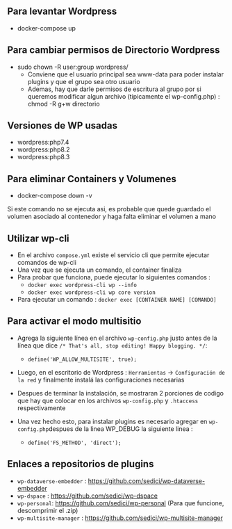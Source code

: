 ## Para levantar Wordpress

- docker-compose up

## Para cambiar permisos de Directorio Wordpress

- sudo chown -R user:group wordpress/
	- Conviene que el usuario principal sea www-data para poder instalar plugins y que el grupo sea otro usuario
	- Ademas, hay que darle permisos de escritura al grupo por si queremos modificar algun archivo (tipicamente el wp-config.php) : chmod -R g+w directorio

## Versiones de WP usadas 

- wordpress:php7.4
- wordpress:php8.2
- wordpress:php8.3

## Para eliminar Containers y Volumenes 

- docker-compose down -v

Si este comando no se ejecuta asi, es probable que quede guardado el volumen asociado al contenedor y haga falta eliminar 
el volumen a mano

## Utilizar wp-cli

- En el archivo `compose.yml` existe el servicio cli que permite ejecutar comandos de wp-cli
- Una vez que se ejecuta un comando, el container finaliza
- Para probar que funciona, puede ejecutar lo siguientes comandos : 
	- `docker exec wordpress-cli wp --info`
	-	`docker exec wordpress-cli wp core version`
- Para ejecutar un comando : `docker exec [CONTAINER NAME] [COMANDO]`


## Para activar el modo multisitio

- Agrega la siguiente línea en el archivo `wp-config.php` justo antes de la línea que dice `/* That's all, stop editing! Happy blogging. */`:
	- `define('WP_ALLOW_MULTISITE', true);`

- Luego, en el escritorio de Wordpress : `Herramientas` -> `Configuración de la red` y finalmente instalá las configuraciones necesarias

- Despues de terminar la instalación, se mostraran 2 porciones de codigo que hay que colocar en los archivos `wp-config.php` y `.htaccess` respectivamente

- Una vez hecho esto, para instalar plugins es necesario agregar en `wp-config.php`despues de la linea WP_DEBUG la siguiente linea : 
	- `define('FS_METHOD', 'direct');`

## Enlaces a repositorios de plugins

- `wp-dataverse-embedder` : https://github.com/sedici/wp-dataverse-embedder
- `wp-dspace` : https://github.com/sedici/wp-dspace
- `wp-personal`: https://github.com/sedici/wp-personal (Para que funcione, descomprimir el .zip)
- `wp-multisite-manager` : https://github.com/sedici/wp-multisite-manager


